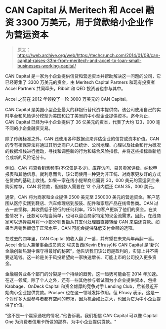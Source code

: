 # CAN Capital 从 Meritech 和 Accel 融资 3300 万美元，用于贷款给小企业作为营运资本

> 原文：<https://web.archive.org/web/https://techcrunch.com/2014/01/08/can-capital-raises-33m-from-meritech-and-accel-to-loan-small-businesses-working-capital/>

CAN Capital 是一家为小企业提供信贷和营运资本并帮助解决这一问题的公司，它已经筹集了 3300 万美元的资金，由 Meritech Capital Partners 和现有投资者 Accel Partners 共同牵头，Ribbit 和 QED 投资者也参与其中。

Accel 之前在 2012 年领投了一轮 3000 万美元的 CAN Capital。

CAN Capital 是美国小型企业最大的非银行替代资本提供商。该公司使用自己的实时平台和风险评分模型为美国和拉丁美洲的中小型企业提供资本。迄今为止，CAN Capital 已经为中小企业提供了 36 亿美元的资本，代表了大约 123，000 笔不同的小企业融资交易。

除了传统标准之外，CAN 还使用各种数据点来评估企业的信贷或资本价值。CAN 的专有核保算法将通过其历史商户人口统计、公司地理、心理以及社会和行为概况的数据堆栈进行搅动，寻找和调整新的行为和综合风险指标，并将这些指标重新组合成新的风险记分卡。

例如，CAN 将查看销售频率(不仅仅是多少)、库存访问、易贝卖家评级、纳税申报表和其他信息。就利息而言，该公司使用一种更为非正统、对商家更友好的方式在贷款的基础上收钱。如果一家在线小提琴商店需要 30，000 美元的营运资金来购买库存，CAN 将贷款，但借款人需要在 12 个月内偿还 CAN 35，000 美元。

通常，CAN 将为商家和企业提供 2500 美元至 250000 美元的营运资金。客户范围从医疗实践到鞋店、汽车修理店到服装、配件和家居产品在线零售商。CAN 过去一直坚称，其收费低于银行的任何利率。75%的客户更新了他们的资金。在某些情况下，还款可以相当简单，也可以迎合商家特定的现金流需求。因此，在线商家可以选择每月将一小部分销售额从其支付处理器直接转给 CAN 来偿还贷款。如果当月销售额低于正常水平，CAN 可能会提供降低支付金额的选项。

在过去的四年里，CAN Capital 的收入翻了一番，并有望在未来两年再翻一番。Accel 合伙人兼董事会成员凯文·埃夫鲁西(Kevin Efrusy)称 CAN Capital 是“新兴金融创新热潮中保守得最好的秘密”，他告诉我们该公司是盈利的，实际上并不需要这笔钱。这一轮是关于风投希望向一家快速增长、可能上市的公司投入更多资金。

金融服务业各个部门的分裂是一个持续的趋势，这一趋势可能会在 2014 年加速。在这一领域，除了个人之外，还有一些其他参与者试图为小企业提供资本，包括 Kabbage、OnDeck Capital 和资金雄厚的竞争对手 Lending Club，后者最近开始向小企业提供贷款。Prosper 也在这一领域发挥作用。但 Efrusy 表示，这是一个对许多大型参与者都有空间的市场，因为机会如此之大，也因为它为中小企业提供了价值。

“这不是一个赢家通吃的情况，”他告诉我。我们相信 CAN Capital 可以像 Capital One 为消费者信用卡所做的那样，为中小企业提供贷款。"
